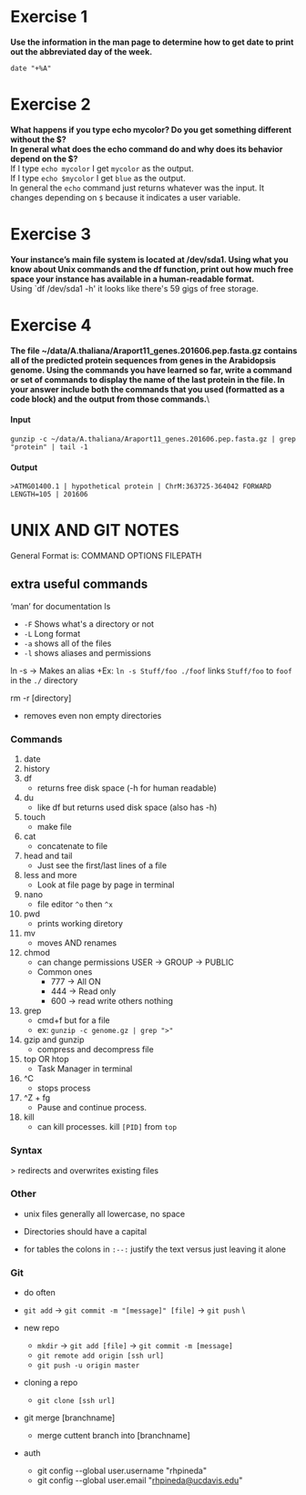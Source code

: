 # Exercise 1
**Use the information in the man page to determine how to get date to print out the abbreviated day of the week.**
```
date "+%A"
```
# Exercise 2
**What happens if you type echo mycolor? Do you get something different without the $?\
In general what does the echo command do and why does its behavior depend on the $?**\
If I type `echo mycolor` I get `mycolor` as the output.\
If I type `echo $mycolor` I get `blue` as the output.\
In general the `echo` command just returns whatever was the input. It changes depending on `$` because it indicates a user variable.

# Exercise 3
**Your instance’s main file system is located at /dev/sda1. Using what you know about Unix commands and the df function, print out how much free space your instance has available in a human-readable format.**\
Using `df /dev/sda1 -h' it looks like there's 59 gigs of free storage.

# Exercise 4
**The file ~/data/A.thaliana/Araport11_genes.201606.pep.fasta.gz contains all of the predicted protein sequences from genes in the Arabidopsis genome. Using the commands you have learned so far, write a command or set of commands to display the name of the last protein in the file. In your answer include both the commands that you used (formatted as a code block) and the output from those commands.**\

#### Input
```
gunzip -c ~/data/A.thaliana/Araport11_genes.201606.pep.fasta.gz | grep "protein" | tail -1
```
#### Output
```
>ATMG01400.1 | hypothetical protein | ChrM:363725-364042 FORWARD LENGTH=105 | 201606
```
# UNIX AND GIT NOTES
General Format is: COMMAND OPTIONS FILEPATH

## extra useful commands
‘man’ for documentation
ls
+ `-F` Shows what's a directory or not
+ `-L` Long format
+ `-a` shows all of the files
+ `-l` shows aliases and permissions

ln -s -> Makes an alias
+Ex: `ln -s Stuff/foo ./foof` links `Stuff/foo` to `foof` in the `./` directory

rm -r [directory]
+ removes even non empty directories
### Commands

1. date
2. history
3. df
    + returns free disk space (-h for human readable)
4. du
    + like df but returns used disk space (also has -h)
5. touch
    + make file
6. cat
    + concatenate to file
7. head and tail
    + Just see the first/last lines of a file
8. less and more
    + Look at file page by page in terminal
9. nano
    + file editor `^o` then `^x`
10. pwd
    + prints working diretory
11. mv
    + moves AND renames
12. chmod
    + can change permissions USER -> GROUP -> PUBLIC
    + Common ones
      + 777 -> All ON
      + 444 -> Read only
      + 600 -> read write others nothing
13. grep
    + cmd+f but for a file
    + ex: `gunzip -c genome.gz | grep ">"`
14. gzip and gunzip
    + compress and decompress file
15. top OR htop
    + Task Manager in terminal
16. ^C
    + stops process
17. ^Z + fg
    + Pause and continue process.
18. kill
    + can kill processes. kill `[PID]` from `top`
    
### Syntax
\> redirects and overwrites existing files

### Other
+ unix files generally all lowercase, no space
+ Directories should have a capital

+ for tables the colons in `:--:` justify the text versus just leaving it alone

### Git 
+ do often
+ `git add` -> `git commit -m "[message]" [file]` -> `git push` \



+ new repo
  + `mkdir` -> `git add [file]` -> `git commit -m [message]`
  + `git remote add origin [ssh url]`
  + `git push -u origin master`
  
+ cloning a repo
  + `git clone [ssh url]`

+ git merge [branchname]
  + merge cuttent branch into [branchname]

+ auth 
  + git config --global user.username "rhpineda"
  + git config --global user.email "rhpineda@ucdavis.edu"
